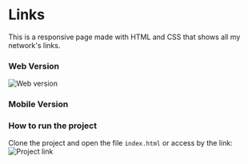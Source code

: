 # Links

This is a responsive page made with HTML and CSS that shows all my network's links.

### Web Version

![Web version](http://url/to/img.png)

### Mobile Version


### How to run the project
Clone the project and open the file `index.html` or access by the link: ![Project link](https://giovannamoeller.github.io/links)
